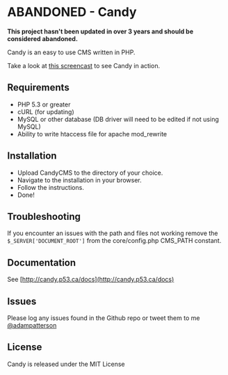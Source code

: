 # ABANDONED - Candy

**This project hasn't been updated in over 3 years and should be considered abandoned.**

Candy is an easy to use CMS written in PHP.

Take a look at [this screencast](https://vimeo.com/45358208) to see Candy in action.

## Requirements
* PHP 5.3 or greater
* cURL (for updating)
* MySQL or other database (DB driver will need to be edited if not using MySQL)
* Ability to write htaccess file for apache mod_rewrite

## Installation

* Upload CandyCMS to the directory of your choice.
* Navigate to the installation in your browser. 
* Follow the instructions.
* Done!

## Troubleshooting

If you encounter an issues with the path and files not working remove the `$_SERVER['DOCUMENT_ROOT']` from the core/config.php CMS_PATH constant.

## Documentation
See [http://candy.p53.ca/docs](http://candy.p53.ca/docs)

## Issues
Please log any issues found in the Github repo or tweet them to me [@adampatterson](http://www.twitter.com/adampatterson)

## License
Candy is released under the MIT License
